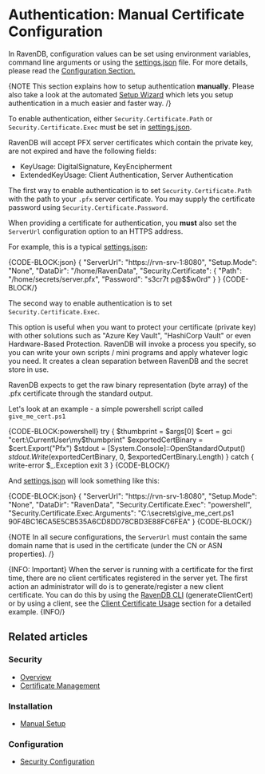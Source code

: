 # Authentication: Manual Certificate Configuration

In RavenDB, configuration values can be set using environment variables, command line arguments or using the [settings.json](../../configuration/configuration-options#json) file. For more details, please read the [Configuration Section.](../../configuration/configuration-options)  

{NOTE This section explains how to setup authentication **manually**. Please also take a look at the automated [Setup Wizard](../../../start/installation/setup-wizard) which lets you setup authentication in a much easier and faster way. /}

To enable authentication, either `Security.Certificate.Path` or `Security.Certificate.Exec` must be set in [settings.json](../../configuration/configuration-options#json).

RavenDB will accept PFX server certificates which contain the private key, are not expired and have the following fields:

- KeyUsage: DigitalSignature, KeyEncipherment
- ExtendedKeyUsage: Client Authentication, Server Authentication

The first way to enable authentication is to set `Security.Certificate.Path` with the path to your `.pfx` server certificate. You may supply the certificate password using `Security.Certificate.Password`. 

When providing a certificate for authentication, you **must** also set the `ServerUrl` configuration option to an HTTPS address.

For example, this is a typical [settings.json](../../configuration/configuration-options#json):

{CODE-BLOCK:json}
{
    "ServerUrl": "https://rvn-srv-1:8080",
    "Setup.Mode": "None",
    "DataDir": "/home/RavenData",
    "Security.Certificate": {
        "Path": "/home/secrets/server.pfx",
        "Password": "s3cr7t p@$$w0rd"
    }
} 
{CODE-BLOCK/}

The second way to enable authentication is to set `Security.Certificate.Exec`. 

This option is useful when you want to protect your certificate (private key) with other solutions such as "Azure Key Vault", "HashiCorp Vault" or even Hardware-Based Protection. RavenDB will invoke a process you specify, so you can write your own scripts / mini programs and apply whatever logic you need. It creates a clean separation between RavenDB and the secret store in use.

RavenDB expects to get the raw binary representation (byte array) of the .pfx certificate through the standard output.

Let's look at an example - a simple powershell script called `give_me_cert.ps1`

{CODE-BLOCK:powershell}
try
{
    $thumbprint = $args[0]
    $cert = gci "cert:\CurrentUser\my\$thumbprint"
    $exportedCertBinary = $cert.Export("Pfx")
    $stdout = [System.Console]::OpenStandardOutput()
    $stdout.Write($exportedCertBinary, 0, $exportedCertBinary.Length)
}
catch
{
    write-error $_.Exception
    exit 3
}
{CODE-BLOCK/}

And [settings.json](../../configuration/configuration-options#json) will look something like this:

{CODE-BLOCK:json}
{
    "ServerUrl": "https://rvn-srv-1:8080",
    "Setup.Mode": "None",
    "DataDir": "RavenData",
    "Security.Certificate.Exec": "powershell",
    "Security.Certificate.Exec.Arguments": "C:\\secrets\\give_me_cert.ps1 90F4BC16CA5E5CB535A6CD8DD78CBD3E88FC6FEA"
}
{CODE-BLOCK/}

{NOTE In all secure configurations, the `ServerUrl` must contain the same domain name that is used in the certificate (under the CN or ASN properties). /}

{INFO: Important}
When the server is running with a certificate for the first time, there are no client certificates registered in the server yet. The first action an administrator will do is to generate/register a new client certificate.
You can do this by using the [RavenDB CLI](../../../server/administration/cli#generateclientcert) (generateClientCert) or by using a client, see the [Client Certificate Usage](../../../server/security/authentication/client-certificate-usage) section for a detailed example.
{INFO/}

## Related articles

### Security

- [Overview](../../../server/security/overview)
- [Certificate Management](../../../server/security/authentication/certificate-management)

### Installation

- [Manual Setup](../../../start/installation/manual)

### Configuration

- [Security Configuration](../../../server/configuration/security-configuration)

